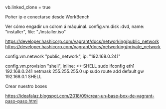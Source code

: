 

vb.linked_clone = true

Poñer ip e conectarse desde WorkBench

Ver cómo engadir un cdrom á máquinal.
config.vm.disk :dvd, name: "installer", file: "./installer.iso"


https://developer.hashicorp.com/vagrant/docs/networking/public_network
https://developer.hashicorp.com/vagrant/docs/networking/private_network



 config.vm.network "public_network", ip: "192.168.0.241"

 config.vm.provision "shell", inline: <<-SHELL
 sudo ifconfig eth1 192.168.0.241 netmask 255.255.255.0 up
	sudo route add default gw 192.168.0.1
  SHELL



Crear nuestro boxes

https://ideafalaz.blogspot.com/2018/09/crear-un-base-box-de-vagrant-paso-paso.html
